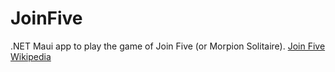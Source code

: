 # JoinFive
.NET Maui app to play the game of Join Five (or Morpion Solitaire).
[Join Five Wikipedia](https://en.wikipedia.org/wiki/Join_five)
